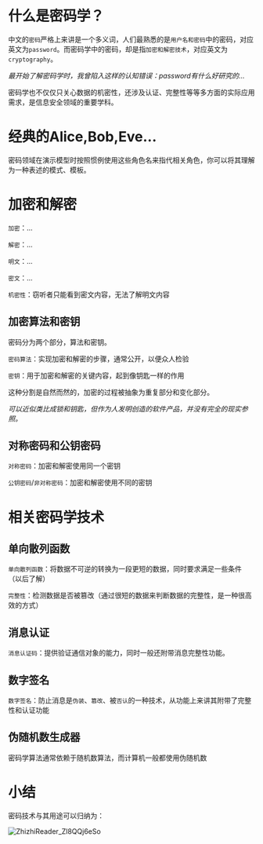 # 什么是密码学？

中文的`密码`严格上来讲是一个多义词，人们最熟悉的是`用户名和密码`中的密码，对应英文为`password`。而密码学中的密码，却是指`加密和解密技术`，对应英文为`cryptography`。

*最开始了解密码学时，我曾陷入这样的认知错误：password有什么好研究的...*

密码学也不仅仅只关心数据的机密性，还涉及认证、完整性等等多方面的实际应用需求，是信息安全领域的重要学科。


# 经典的Alice,Bob,Eve...

密码领域在演示模型时按照惯例使用这些角色名来指代相关角色，你可以将其理解为一种表述的模式、模板。

# 加密和解密

`加密`：...

`解密`：...

`明文`：...

`密文`：...

`机密性`：窃听者只能看到密文内容，无法了解明文内容

## 加密算法和密钥
密码分为两个部分，算法和密钥。

`密码算法`：实现加密和解密的步骤，通常公开，以便众人检验

`密钥`：用于加密和解密的关键内容，起到像钥匙一样的作用

这种分割是自然而然的，加密的过程被抽象为重复部分和变化部分。

*可以近似类比成锁和钥匙，但作为人发明创造的软件产品，并没有完全的现实参照。*

## 对称密码和公钥密码

`对称密码`：加密和解密使用同一个密钥

`公钥密码`/`非对称密码`：加密和解密使用不同的密钥

# 相关密码学技术

## 单向散列函数

`单向散列函数`：将数据不可逆的转换为一段更短的数据，同时要求满足一些条件（以后了解）

`完整性`：检测数据是否被篡改（通过很短的数据来判断数据的完整性，是一种很高效的方式）

## 消息认证

`消息认证码`：提供验证通信对象的能力，同时一般还附带消息完整性功能。

## 数字签名

`数字签名`：防止消息是`伪装`、`篡改`、被`否认`的一种技术，从功能上来讲其附带了完整性和认证功能

## 伪随机数生成器

密码学算法通常依赖于随机数算法，而计算机一般都使用伪随机数

# 小结

密码技术与其用途可以归纳为：

![ZhizhiReader_Zl8QQj6eSo](_images/20200916171200916_4001.png)